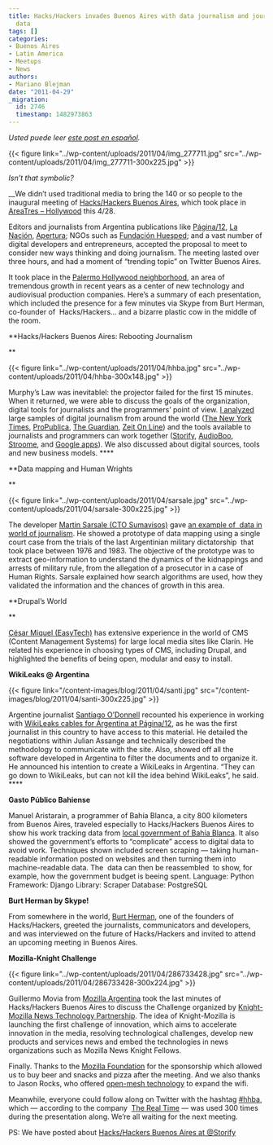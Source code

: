 ```yaml
---
title: Hacks/Hackers invades Buenos Aires with data journalism and journalism with
  data
tags: []
categories:
- Buenos Aires
- Latin America
- Meetups
- News
authors:
- Mariano Blejman
date: "2011-04-29"
_migration:
  id: 2746
  timestamp: 1482973863
---
```


_Usted puede leer [este post en español][1]._

{{< figure link="../wp-content/uploads/2011/04/img\_277711.jpg" src="../wp-content/uploads/2011/04/img\_277711-300x225.jpg" >}}

_Isn&#8217;t that symbolic?_ 

 __We didn&#8217;t used traditional media to bring the 140 or so people to the inaugural meeting of [Hacks/Hackers Buenos Aires][2], which took place in [AreaTres &#8211; Hollywood][3] this 4/28.

Editors and journalists from Argentina publications like [Página/12][4], [La Nación][5], [Apertura][6]; NGOs such as [Fundación Huesped][7]; and a vast number of digital developers and entrepreneurs, accepted the proposal to meet to consider new ways thinking and doing journalism. The meeting lasted over three hours, and had a moment of &#8220;trending topic&#8221; on Twitter Buenos Aires.

It took place in the [Palermo Hollywood neighborhood][8], an area of tremendous growth in recent years as a center of new technology and audiovisual production companies. Here&#8217;s a summary of each presentation, which included the presence for a few minutes via Skype from Burt Herman, co-founder of  Hacks/Hackers&#8230; and a bizarre plastic cow in the middle of the room.

**Hacks/Hackers Buenos Aires: Rebooting Journalism

** 

{{< figure link="../wp-content/uploads/2011/04/hhba.jpg" src="../wp-content/uploads/2011/04/hhba-300x148.jpg" >}}

Murphy&#8217;s Law was inevitablel: the projector failed for the first 15 minutes. When it returned, we were able to discuss the goals of the organization, digital tools for journalists and the programmers&#8217; point of view. [I analyzed][9] large samples of digital journalism from around the world ([The New York Times][10], [ProPublica][11], [The Guardian][12], [Zeit On Line][13]) and the tools available to journalists and programmers can work together ([Storify,][14] [AudioBoo][15], [Stroome][16], and [Google apps][17]). We also discussed about digital sources, tools and new business models. ****

**Data mapping and Human Wrights

** 

{{< figure link="../wp-content/uploads/2011/04/sarsale.jpg" src="../wp-content/uploads/2011/04/sarsale-300x225.jpg" >}}

The developer [Martin Sarsale (CTO Sumavisos)][18] gave [an example of  data in world of journalism][19]. He showed a prototype of data mapping using a single court case from the trials of the last Argentinian military dictatorship  that took place between 1976 and 1983. The objective of the prototype was to extract geo-information to understand the dynamics of the kidnappings and arrests of military rule, from the allegation of a prosecutor in a case of Human Rights. Sarsale explained how search algorithms are used, how they validated the information and the chances of growth in this area.

**Drupal&#8217;s World

** 

[César Miquel (EasyTech)][20] has extensive experience in the world of CMS (Content Management Systems) for large local media sites like Clarín. He related his experience in choosing types of CMS, including Drupal, and highlighted the benefits of being open, modular and easy to install.

**WikiLeaks @ Argentina**

{{< figure link="/content-images/blog/2011/04/santi.jpg" src="/content-images/blog/2011/04/santi-300x225.jpg" >}}

Argentine journalist [Santiago O&#8217;Donnell][21] recounted his experience in working with [WikiLeaks cables for Argentina at Página/12][22], as he was the first journalist in this country to have access to this material. He detailed the negotiations within Julian Assange and technically described the methodology to communicate with the site. Also, showed off all the software developed in Argentina to filter the documents and to organize it. He announced his intention to create a WikiLeaks in Argentina. &#8220;They can go down to WikiLeaks, but can not kill the idea behind WikiLeaks&#8221;, he said. ****

**Gasto Público Bahiense**

Manuel Aristarain, a programmer of Bahía Blanca, a city 800 kilometers from Buenos Aires, traveled especially to Hacks/Hackers Buenos Aires to show his work tracking data from [local government of Bahía Blanca][23]. It also showed the government&#8217;s efforts to &#8220;complicate&#8221; access to digital data to avoid work. Techniques shown included screen scraping — taking human-readable information posted on websites and then turning them into machine-readable data. The  data can then be reassembled  to show, for example, how the government budget is beeing spent. Language: Python Framework: Django Library: Scraper Database: PostgreSQL

**Burt Herman by Skype!**

From somewhere in the world, [Burt Herman][24], one of the founders of Hacks/Hackers, greeted the journalists, communicators and developers, and was interviewed on the future of Hacks/Hackers and invited to attend an upcoming meeting in Buenos Aires.

**Mozilla-Knight Challenge**

{{< figure link="../wp-content/uploads/2011/04/286733428.jpg" src="../wp-content/uploads/2011/04/286733428-300x224.jpg" >}}

Guillermo Movia from [Mozilla Argentina][25] took the last minutes of Hacks/Hackers Buenos Aires to discuss the Challenge organized by [Knight-Mozilla News Technology Partnership][26]. The idea of Knight-Mozilla is launching the first challenge of innovation, which aims to accelerate innovation in the media, resolving technological challenges, develop new products and services news and embed the technologies in news organizations such as Mozilla News Knight Fellows.

Finally. Thanks to the [Mozilla Foundation][27] for the sponsorship which allowed us to buy beer and snacks and pizza after the meeting. And we also thanks to Jason Rocks, who offered [open-mesh technology][28] to expand the wifi.

Meanwhile, everyone could follow along on Twitter with the hashtag [#hhba][29], which &#8212; according to the company  [The Real Time][30] &#8212; was used 300 times during the presentation along. We&#8217;re all waiting for the next meeting.

PS: We have posted about [Hacks/Hackers Buenos Aires at @Storify][31]

 [1]: http://hackshackers.com/blog/2011/04/29/%C2%A1invasion-hackshackers-en-buenos-aires-periodismo-de-datos-y-datos-para-el-periodismo/
 [2]: http://meetupba.hackshackers.com/ "Hacks Hackers BA"
 [3]: http://areatresworkplace.com/
 [4]: http://www.pagina12.com.ar/
 [5]: http://www.lanacion.com.ar/
 [6]: http://www.apertura.com/
 [7]: http://www.huesped.org.ar/
 [8]: http://maps.google.com/maps?f=q&source=s_q&hl=es&geocode=&q=humboldt+2000,+buenos+aires,+argentina&aq=&sll=37.0625,-95.677068&sspn=35.821085,79.013672&ie=UTF8&hq=&hnear=Humboldt+2000,+Palermo,+Ciudad+Aut%C3%B3noma+de+Buenos+Aires,+Argentina&z=16&iwloc=A
 [9]: http://www.twitter.com/blejman
 [10]: http://www.nyt.com
 [11]: http://www.propublica.org
 [12]: http://www.theguardian.co.uk
 [13]: http://www.zeit.de/
 [14]: http://www.storify.com
 [15]: http://www.audioboo.com
 [16]: http://www.stroome.com
 [17]: http://google.com
 [18]: http://www.sumavisos.com/
 [19]: http://martin.malditainternet.com/hhba/alegato/
 [20]: http://www.easytech.com.ar
 [21]: http://santiagoodonnell.blogspot.com/
 [22]: http://www.pagina12.com.ar/diario/especiales/wikileaks/index.html
 [23]: http://gastopublicobahiense.org
 [24]: http://twitter.com/burtherman
 [25]: http://www.mozilla-ar.org/
 [26]: http://blog.mozilla.com/blog/2011/02/07/knight-mozilla-news-technology-partnership-announced/
 [27]: www.mozilla.org/foundation/
 [28]: http://www.open-mesh.org/
 [29]: http://twitter.com/#!/search/%23hhba
 [30]: http://www.therealtime.com.ar
 [31]: http://j.mp/jzH1f9 "Hacks/Hackers Buenos Aires @ Storify"